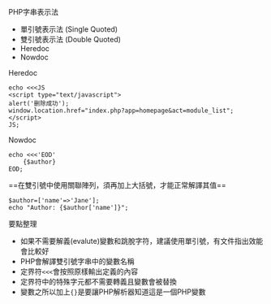 PHP字串表示法
* 單引號表示法 (Single Quoted)
* 雙引號表示法 (Double Quoted)
* Heredoc
* Nowdoc

Heredoc
```
echo <<<JS
<script type="text/javascript">
alert('删除成功');
window.location.href="index.php?app=homepage&act=module_list";
</script>
JS;
```

Nowdoc
```
echo <<<'EOD'
	{$author}
EOD;
```

==在雙引號中使用關聯陣列，須再加上大括號，才能正常解譯其值==
```
$author=['name'=>'Jane'];
echo "Author: {$author['name']}";
```

要點整理
- 如果不需要解義(evalute)變數和跳脫字符，建議使用單引號，有文件指出效能會比較好
- PHP會解譯雙引號字串中的變數名稱
- 定界符`<<<`會按照原樣輸出定義的內容
- 定界符中的特殊字元都不需要轉義且變數會被替換
- 變數之所以加上`{}`是要讓PHP解析器知道這是一個PHP變數